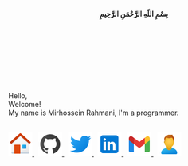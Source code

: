 <p align="center"><b>بِسْمِ اللّهِ الرَّحْمَنِ الرَّحِيمِ</b></p>

<br>
<br>
<br>
<br>
<br>
<br>
<br>

Hello,
<br>
Welcome!
<br>
My name is Mirhossein Rahmani, I'm a programmer.

<br>
<a href="https://mir-hossein.github.io/">
    <img src="https://raw.githubusercontent.com/mir-hossein/mir-hossein.github.io/main/icons/icons8-home-48.png">
</a>
&nbsp;
<a href="https://github.com/mir-hossein">
    <img src="https://raw.githubusercontent.com/mir-hossein/mir-hossein.github.io/main/icons/icons8-github-48.png">
</a>
&nbsp;
<a href="https://twitter.com/mirhossein_">
    <img src="https://raw.githubusercontent.com/mir-hossein/mir-hossein.github.io/main/icons/icons8-twitter-48.png">
</a>
&nbsp;
<a href="https://www.linkedin.com/in/Mirhossein-Rahmani/">
    <img src="https://raw.githubusercontent.com/mir-hossein/mir-hossein.github.io/main/icons/icons8-linkedin-48.png">
</a>
&nbsp;
<a href="https://mir-hossein.github.io/about.html">
    <img src="https://raw.githubusercontent.com/mir-hossein/mir-hossein.github.io/main/icons/icons8-gmail-48.png">
</a>
&nbsp;
<a href="https://mir-hossein.github.io/about.html">
    <img src="https://raw.githubusercontent.com/mir-hossein/mir-hossein.github.io/main/icons/icons8-person-48.png">
</a>
